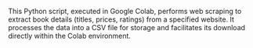 This Python script, executed in Google Colab, performs web scraping to extract book details (titles, prices, ratings) from a specified website. It processes the data into a CSV file for storage and facilitates its download directly within the Colab environment.
